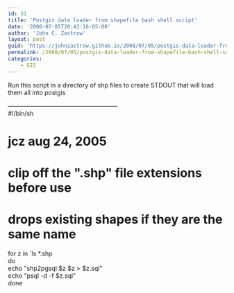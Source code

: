 ```yaml
---
id: 31
title: 'Postgis data loader from shapefile bash shell script'
date: '2008-07-05T20:43:16-05:00'
author: 'John C. Zastrow'
layout: post
guid: 'https://johnzastrow.github.io/2008/07/05/postgis-data-loader-from-shapefile-bash-shell-script/'
permalink: /2008/07/05/postgis-data-loader-from-shapefile-bash-shell-script/
categories:
    - GIS
---
```


Run this script in a directory of shp files to create STDOUT that will load them all into postgis

——————————————————  
\#!/bin/sh  
# jcz aug 24, 2005  
# clip off the ".shp" file extensions before use  
# drops existing shapes if they are the same name

for z in `ls \*.shp  
do  
 echo "shp2pgsql $z $z &gt; $z.sql"  
echo "psql -d -f $z.sql"  
done